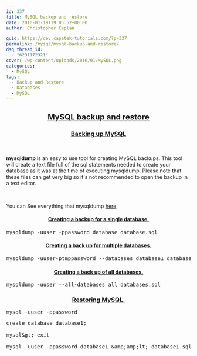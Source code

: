 ```yaml
---
id: 337
title: MySQL backup and restore
date: 2016-01-19T19:05:52+00:00
author: Christopher Caplan

guid: https://dev.capatek-tutorials.com/?p=337
permalink: /mysql/mysql-backup-and-restore/
dsq_thread_id:
  - "6291172321"
cover: /wp-content/uploads/2016/01/MySQL.png
categories:
  - MySQL
tags:
  - Backup and Restore
  - Databases
  - MySQL
---
```

<h2 style="text-align: center;"><span style="text-decoration: underline;">MySQL backup and restore</span></h2>
<h3 style="text-align: center;"><span style="text-decoration: underline;">Backing up MySQL</span></h3>
&nbsp;

<strong>mysqldump </strong>is an easy to use tool for creating MySQL backups. This tool will create a text file full of the sql statements needed to create your database as it was at the time of executing mysqldump. Please note that these files can get very big so it's not recommended to open the backup in a text editor.

&nbsp;

You can See everything that mysqldump <a href="http://dev.mysql.com/doc/refman/5.7/en/mysqldump.html">here</a>
<h4 style="text-align: center;"></h4>
<h4 style="text-align: center;"><strong><span style="text-decoration: underline;">Creating a backup for a single database.</span></strong></h4>
 
<pre class="lang:sh decode:true " >mysqldump -uuser -ppassword database database.sql</pre> 

<h4 style="text-align: center;"><span style="text-decoration: underline;"><strong>Creating a back up for multiple databases.</strong></span></h4>
 
<pre class="lang:sh decode:true " >mysqldump -uuser-ptmppassword --databases database1 database2 database1_database2.sql</pre> 

<h4 style="text-align: center;"></h4>
<h4 style="text-align: center;"><strong><span style="text-decoration: underline;">Creating a back up of all databases.</span></strong></h4>
 
<pre class="lang:sh decode:true " >mysqldump -uuser --all-databases all_databases.sql</pre> 

<h3 style="text-align: center;"></h3>
<h3 style="text-align: center;"><span style="text-decoration: underline;"><strong>Restoring MySQL.</strong></span></h3>
 
<pre class="lang:sh decode:true " >mysql -uuser -ppassword</pre> 

 
 
<pre class="toolbar-overlay:false lang:mysql decode:true " >
create database database1;

mysql&amp;gt; exit

mysql -uuser -ppassword database1 &amp;amp;amp;lt; database1.sql</pre> 

